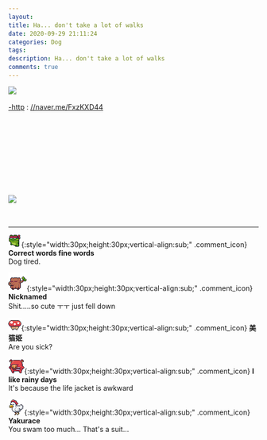 ```yaml
---
layout: 
title: Ha... don't take a lot of walks
date: 2020-09-29 21:11:24
categories: Dog
tags: 
description: Ha... don't take a lot of walks
comments: true
---
```


![](https://blog.kakaocdn.net/dn/dnShvf/btqJVnK9LDp/ucTOh5LZ2FhczOxvNHkQmk/img.gif)

[-http](<http://naver.me/FxzKXD44>) : [//naver.me/FxzKXD44](<http://naver.me/FxzKXD44>)

​

​

​

​

​

![](https://blog.kakaocdn.net/dn/POZGz/btqJU458f0H/6NfYjjp8Z7kAxZr28Sf4jK/img.gif)

​

* * *

![comment](/assets/character/frog.png){:style="width:30px;height:30px;vertical-align:sub;" .comment_icon} **Correct words fine words**  
Dog tired.   
  
![comment](/assets/character/trunk.png){:style="width:30px;height:30px;vertical-align:sub;" .comment_icon} **Nicknamed**  
Shit.....so cute ㅜㅜ just fell down   
  
![comment](/assets/character/mushroom.png){:style="width:30px;height:30px;vertical-align:sub;" .comment_icon} **美猫姫**  
Are you sick?   
  
![comment](/assets/character/pig.png){:style="width:30px;height:30px;vertical-align:sub;" .comment_icon} **I like rainy days**  
It's because the life jacket is awkward   
  
![comment](/assets/character/chicken.png){:style="width:30px;height:30px;vertical-align:sub;" .comment_icon} **Yakurace**  
You swam too much... That's a suit...   
  

